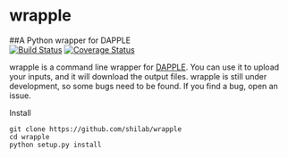 wrapple
=======
##A Python wrapper for DAPPLE  
[![Build Status](https://travis-ci.org/shilab/wrapple.svg?branch=master)](https://travis-ci.org/shilab/wrapple) [![Coverage Status](https://coveralls.io/repos/shilab/wrapple/badge.png)](https://coveralls.io/r/shilab/wrapple)  

wrapple is a command line wrapper for [DAPPLE](http://www.broadinstitute.org/mpg/dapple/dappleTMP.php#). You can use it to upload your inputs, and it will download the output files. wrapple is still under development, so some bugs need to be found. If you find a bug, open an issue. 

Install
```
git clone https://github.com/shilab/wrapple
cd wrapple
python setup.py install
```
